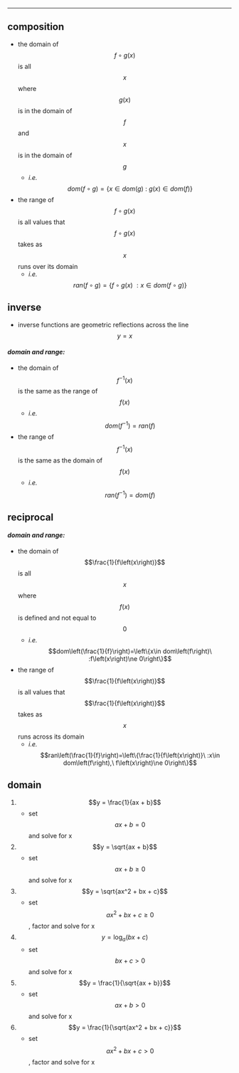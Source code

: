 
-----
## **composition**
- the domain of $$f\circ g\left(x\right)$$ is all $$x$$ where $$g\left(x\right)$$ is in the domain of $$f$$ and $$x$$ is in the domain of $$g$$
  - *i.e.* $$dom\left(f\circ g\right)=\left\{x\in dom\left(g\right)\ :\ g\left(x\right)\in dom\left(f\right)\right\}$$
- the range of $$f\circ g\left(x\right)$$ is all values that $$f\circ g\left(x\right)$$ takes as $$x$$ runs over its domain
  - *i.e.* $$ran\left(f\circ g\right)=\left\{f\circ g\left(x\right)\ :x\in dom\left(f\circ g\right)\right\}$$

## **inverse**
- inverse functions are geometric reflections across the line $$y=x$$
#### *domain and range:*
  - the domain of $${f}^{-1}\left(x\right)$$ is the same as the range of $$f\left(x\right)$$
    - *i.e.* $$dom\left({f}^{-1}\right)=ran\left(f\right)$$
  - the range of $${f}^{-1}\left(x\right)$$ is the same as the domain of $$f\left(x\right)$$
    - *i.e.* $$ran\left({f}^{-1}\right)=dom\left(f\right)$$
## **reciprocal**
#### *domain and range:*
  - the domain of $$\frac{1}{f\left(x\right)}$$ is all $$x$$ where $$f\left(x\right)$$ is defined and not equal to $$0$$
    - *i.e.* $$dom\left(\frac{1}{f}\right)=\left\{x\in dom\left(f\right)\ :f\left(x\right)\ne 0\right\}$$
  - the range of $$\frac{1}{f\left(x\right)}$$ is all values that $$\frac{1}{f\left(x\right)}$$ takes as $$x$$ runs across its domain
    - *i.e.* $$ran\left(\frac{1}{f}\right)=\left\{\frac{1}{f\left(x\right)}\ :x\in dom\left(f\right),\ f\left(x\right)\ne 0\right\}$$

## **domain**
1. $$y = \frac{1}{ax + b}$$
    - set $$ax+b=0$$ and solve for x
2. $$y = \sqrt{ax + b}$$
    - set $$ax+b\ge 0$$ and solve for x
3. $$y = \sqrt{ax^2 + bx + c}$$
    - set $$a{x}^{2}+bx+c\ge 0$$, factor and solve for x
4. $$y = \log_a(bx + c)$$
    - set $$bx+c>0$$ and solve for x
5. $$y = \frac{1}{\sqrt{ax + b}}$$
    - set $$ax+b>0$$ and solve for x
6. $$y = \frac{1}{\sqrt{ax^2 + bx + c}}$$
    - set $$a{x}^{2}+bx+c>0$$, factor and solve for x
